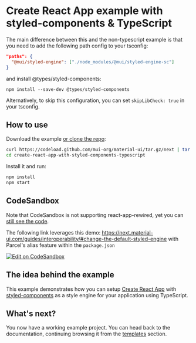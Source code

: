 # Create React App example with styled-components & TypeScript

The main difference between this and the non-typescript example is that you need to add the following path config to your tsconfig:

```json
"paths": {
  "@mui/styled-engine": ["./node_modules/@mui/styled-engine-sc"]
}
```

and install @types/styled-components:

```
npm install --save-dev @types/styled-components
```

Alternatively, to skip this configuration, you can set `skipLibCheck: true` in your tsconfig.

## How to use

Download the example [or clone the repo](https://github.com/mui-org/material-ui):

<!-- #default-branch-switch -->

```sh
curl https://codeload.github.com/mui-org/material-ui/tar.gz/next | tar -xz --strip=2 material-ui-next/examples/create-react-app-with-styled-components-typescript
cd create-react-app-with-styled-components-typescript
```

Install it and run:

```sh
npm install
npm start
```

## CodeSandbox

<!-- #default-branch-switch -->

Note that CodeSandbox is not supporting react-app-rewired, yet you can [still see the code](https://codesandbox.io/s/github/mui-org/material-ui/tree/next/examples/create-react-app-with-styled-components-typescript).

The following link leverages this demo: https://next.material-ui.com/guides/interoperability/#change-the-default-styled-engine with Parcel's alias feature within the `package.json`

[![Edit on CodeSandbox](https://codesandbox.io/static/img/play-codesandbox.svg)](https://codesandbox.io/s/styled-components-interoperability-w9z9d)

## The idea behind the example

This example demonstrates how you can setup [Create React App](https://github.com/facebookincubator/create-react-app) with [styled-components](https://styled-components.com/) as a style engine for your application using TypeScript.

## What's next?

<!-- #default-branch-switch -->

You now have a working example project.
You can head back to the documentation, continuing browsing it from the [templates](https://next.material-ui.com/getting-started/templates/) section.

